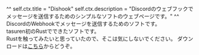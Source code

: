 ^^
self.ctx.title = "Dishook"
self.ctx.description = "Discordのウェブフックでメッセージを送信するためのシンプルなソフトのウェブページです。"
^^
DiscordのWebhookでメッセージを送信するためのソフトです。  
tasuren初のRustでできたソフトです。  
Rustを触ってみたいと思っていたので、そこは気にしないでください。
ダウンロードは[こちら](https://github.com/tasuren/dishook/releases)からどうぞ。
